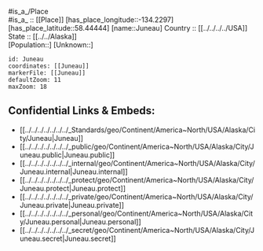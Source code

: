 ﻿---
location: [58.44444,-134.2297] 
mapzoom: [7,12] 
mapmarker: city 
type: City
tags:
- geo/City


SpocWebEntityId: 36079
isDeleted: false
confidential: public

---
#is_a_/Place  
#is_a_ :: [[Place]] 
[has_place_longitude::-134.2297] 
[has_place_latitude::58.44444] 
[name::Juneau] 
Country :: [[../../../../USA]]  
State :: [[../../Alaska]]  
[Population::] 
[Unknown::] 


```leaflet
id: Juneau
coordinates: [[Juneau]] 
markerFile: [[Juneau]] 
defaultZoom: 11 
maxZoom: 18
```


## Confidential Links & Embeds: 
- [[../../../../../../../_Standards/geo/Continent/America~North/USA/Alaska/City/Juneau|Juneau]] 
- [[../../../../../../../_public/geo/Continent/America~North/USA/Alaska/City/Juneau.public|Juneau.public]] 
- [[../../../../../../../_internal/geo/Continent/America~North/USA/Alaska/City/Juneau.internal|Juneau.internal]] 
- [[../../../../../../../_protect/geo/Continent/America~North/USA/Alaska/City/Juneau.protect|Juneau.protect]] 
- [[../../../../../../../_private/geo/Continent/America~North/USA/Alaska/City/Juneau.private|Juneau.private]] 
- [[../../../../../../../_personal/geo/Continent/America~North/USA/Alaska/City/Juneau.personal|Juneau.personal]] 
- [[../../../../../../../_secret/geo/Continent/America~North/USA/Alaska/City/Juneau.secret|Juneau.secret]] 
